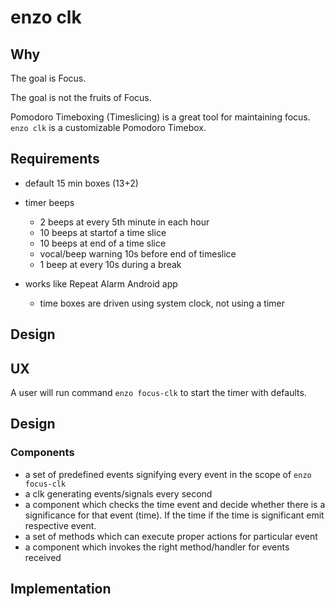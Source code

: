 # enzo clk

## Why

The goal is Focus.

The goal is not the fruits of Focus.

Pomodoro Timeboxing (Timeslicing) is a great tool for maintaining focus. `enzo clk` is a customizable Pomodoro Timebox.

## Requirements

- default 15 min boxes (13+2)
- timer beeps
    - 2 beeps at every 5th minute in each hour
    - 10 beeps at startof a time slice
    - 10 beeps at end of a time slice
    - vocal/beep warning 10s before end of timeslice
    - 1 beep at every 10s during a break
    
- works like Repeat Alarm Android app
    - time boxes are driven using system clock, not using a timer

## Design

## UX

A user will run command `enzo focus-clk` to start the timer with defaults.

## Design

### Components

- a set of predefined events signifying every event in the scope of `enzo focus-clk`
- a clk generating events/signals every second
- a component which checks the time event and decide whether there is a significance for that event (time). If the time 
  if the time is significant emit respective event.
- a set of methods which can execute proper actions for particular event
- a component which invokes the right method/handler for events received

## Implementation



 
